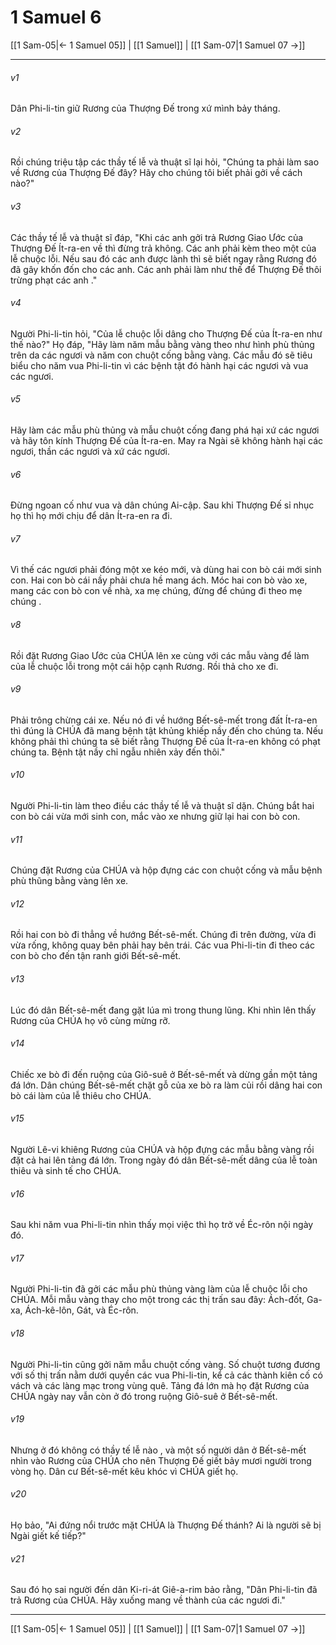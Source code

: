 # 1 Samuel 6

[[1 Sam-05|← 1 Samuel 05]] | [[1 Samuel]] | [[1 Sam-07|1 Samuel 07 →]]
***



###### v1 
Dân Phi-li-tin giữ Rương của Thượng Đế trong xứ mình bảy tháng. 

###### v2 
Rồi chúng triệu tập các thầy tế lễ và thuật sĩ lại hỏi, "Chúng ta phải làm sao về Rương của Thượng Đế đây? Hãy cho chúng tôi biết phải gởi về cách nào?" 

###### v3 
Các thầy tế lễ và thuật sĩ đáp, "Khi các anh gởi trả Rương Giao Ước của Thượng Đế Ít-ra-en về thì đừng trả không. Các anh phải kèm theo một của lễ chuộc lỗi. Nếu sau đó các anh được lành thì sẽ biết ngay rằng Rương đó đã gây khốn đốn cho các anh. Các anh phải làm như thế để Thượng Đế thôi trừng phạt các anh ." 

###### v4 
Người Phi-li-tin hỏi, "Của lễ chuộc lỗi dâng cho Thượng Đế của Ít-ra-en như thế nào?" Họ đáp, "Hãy làm năm mẫu bằng vàng theo như hình phù thủng trên da các ngươi và năm con chuột cống bằng vàng. Các mẫu đó sẽ tiêu biểu cho năm vua Phi-li-tin vì các bệnh tật đó hành hại các ngươi và vua các ngươi. 

###### v5 
Hãy làm các mẫu phù thủng và mẫu chuột cống đang phá hại xứ các ngươi và hãy tôn kính Thượng Đế của Ít-ra-en. May ra Ngài sẽ không hành hại các ngươi, thần các ngươi và xứ các ngươi. 

###### v6 
Đừng ngoan cố như vua và dân chúng Ai-cập. Sau khi Thượng Đế sỉ nhục họ thì họ mới chịu để dân Ít-ra-en ra đi. 

###### v7 
Vì thế các ngươi phải đóng một xe kéo mới, và dùng hai con bò cái mới sinh con. Hai con bò cái nầy phải chưa hề mang ách. Móc hai con bò vào xe, mang các con bò con về nhà, xa mẹ chúng, đừng để chúng đi theo mẹ chúng . 

###### v8 
Rồi đặt Rương Giao Ước của CHÚA lên xe cùng với các mẫu vàng để làm của lễ chuộc lỗi trong một cái hộp cạnh Rương. Rồi thả cho xe đi. 

###### v9 
Phải trông chừng cái xe. Nếu nó đi về hướng Bết-sê-mết trong đất Ít-ra-en thì đúng là CHÚA đã mang bệnh tật khủng khiếp nầy đến cho chúng ta. Nếu không phải thì chúng ta sẽ biết rằng Thượng Đế của Ít-ra-en không có phạt chúng ta. Bệnh tật nầy chỉ ngẫu nhiên xảy đến thôi." 

###### v10 
Người Phi-li-tin làm theo điều các thầy tế lễ và thuật sĩ dặn. Chúng bắt hai con bò cái vừa mới sinh con, mắc vào xe nhưng giữ lại hai con bò con. 

###### v11 
Chúng đặt Rương của CHÚA và hộp đựng các con chuột cống và mẫu bệnh phù thũng bằng vàng lên xe. 

###### v12 
Rồi hai con bò đi thẳng về hướng Bết-sê-mết. Chúng đi trên đường, vừa đi vừa rống, không quay bên phải hay bên trái. Các vua Phi-li-tin đi theo các con bò cho đến tận ranh giới Bết-sê-mết. 

###### v13 
Lúc đó dân Bết-sê-mết đang gặt lúa mì trong thung lũng. Khi nhìn lên thấy Rương của CHÚA họ vô cùng mừng rỡ. 

###### v14 
Chiếc xe bò đi đến ruộng của Giô-suê ở Bết-sê-mết và dừng gần một tảng đá lớn. Dân chúng Bết-sê-mết chặt gỗ của xe bò ra làm củi rồi dâng hai con bò cái làm của lễ thiêu cho CHÚA. 

###### v15 
Người Lê-vi khiêng Rương của CHÚA và hộp đựng các mẫu bằng vàng rồi đặt cả hai lên tảng đá lớn. Trong ngày đó dân Bết-sê-mết dâng của lễ toàn thiêu và sinh tế cho CHÚA. 

###### v16 
Sau khi năm vua Phi-li-tin nhìn thấy mọi việc thì họ trở về Éc-rôn nội ngày đó. 

###### v17 
Người Phi-li-tin đã gởi các mẫu phù thủng vàng làm của lễ chuộc lỗi cho CHÚA. Mỗi mẫu vàng thay cho một trong các thị trấn sau đây: Ách-đốt, Ga-xa, Ách-kê-lôn, Gát, và Éc-rôn. 

###### v18 
Người Phi-li-tin cũng gởi năm mẫu chuột cống vàng. Số chuột tương đương với số thị trấn nằm dưới quyền các vua Phi-li-tin, kể cả các thành kiên cố có vách và các làng mạc trong vùng quê. Tảng đá lớn mà họ đặt Rương của CHÚA ngày nay vẫn còn ở đó trong ruộng Giô-suê ở Bết-sê-mết. 

###### v19 
Nhưng ở đó không có thầy tế lễ nào , và một số người dân ở Bết-sê-mết nhìn vào Rương của CHÚA cho nên Thượng Đế giết bảy mươi người trong vòng họ. Dân cư Bết-sê-mết kêu khóc vì CHÚA giết họ. 

###### v20 
Họ bảo, "Ai đứng nổi trước mặt CHÚA là Thượng Đế thánh? Ai là người sẽ bị Ngài giết kế tiếp?" 

###### v21 
Sau đó họ sai người đến dân Ki-ri-át Giê-a-rim bảo rằng, "Dân Phi-li-tin đã trả Rương của CHÚA. Hãy xuống mang về thành của các ngươi đi."

***
[[1 Sam-05|← 1 Samuel 05]] | [[1 Samuel]] | [[1 Sam-07|1 Samuel 07 →]]
